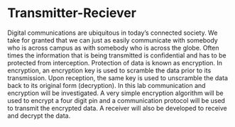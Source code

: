 # Transmitter-Reciever

Digital communications are ubiquitous in today’s connected society. We take for granted that we can just as easily communicate with somebody who is across campus as with somebody who is across the globe. Often times the information that is being transmitted is confidential and has to be protected from interception. Protection of data is known as encryption. In encryption, an encryption key is used to scramble the data prior to its transmission. Upon reception, the same key is used to unscramble the data back to its original form (decryption).
In this lab communication and encryption will be investigated. A very simple encryption algorithm will be used to encrypt a four digit pin and a communication protocol will be used to transmit the encrypted data. A receiver will also be developed to receive and decrypt the data.
